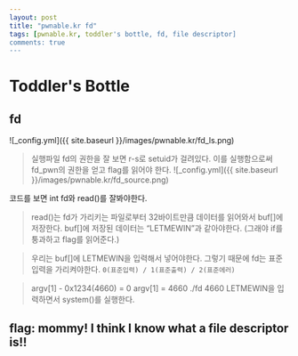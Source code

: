 ```yaml
---
layout: post
title: "pwnable.kr fd"
tags: [pwnable.kr, toddler's bottle, fd, file descriptor]
comments: true
---
```


# Toddler's Bottle 
## fd

![_config.yml]({{ site.baseurl }}/images/pwnable.kr/fd_ls.png)

> 실행파일 fd의 권한을 잘 보면 r-s로 setuid가 걸려있다. 이를 실행함으로써 fd_pwn의 권한을 얻고 flag를 읽어야 한다.
![_config.yml]({{ site.baseurl }}/images/pwnable.kr/fd_source.png)

코드를 보면 int fd와 read()를 잘봐야한다.
> read()는  fd가 가리키는 파일로부터 32바이트만큼 데이터를 읽어와서 buf[]에 저장한다.
> buf[]에 저장된 데이터는 “LETMEWIN”과 같아야한다.
(그래야 if를 퉁과하고 flag를 읽어준다.)

> 우리는 buf[]에 LETMEWIN을 입력해서 넣어야한다. 그렇기 때문에 fd는 표준입력을 가리켜야한다.
```0(표준입력) / 1(표준출력) / 2(표준에러)```

> argv[1] - 0x1234(4660) = 0
> argv[1] = 4660
> ./fd 4660
> LETMEWIN을 입력하면서 system()를 실행한다.

## flag: mommy! I think I know what a file descriptor is!!
